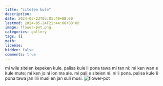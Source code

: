 ```yaml
---
title: "sitelen kule"
description: 
date: 2024-05-23T05:01:49+08:00
lastmod: 2024-05-24T21:44:06+08:00
image: flower-pot.png
categories: gallery
tags: []
math: 
license: 
hidden: false
comments: true
---
```


mi wile sitelen kepeken kule. palisa kule li pona tawa mi tan ni: mi ken wan e kule mute; mi ken jo ni lon ma ale. mi pali e sitelen ni. ni li pona. palisa kule li pona tawa jan lili musi en jan suli musi.
![flower-pot](flower-pot.png)


